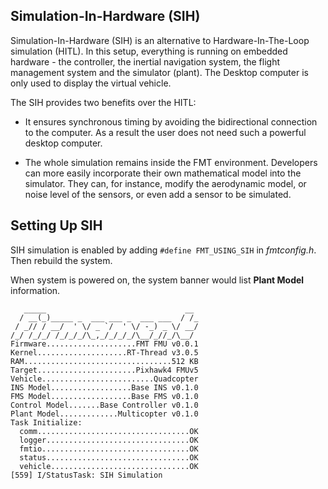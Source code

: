 
## Simulation-In-Hardware (SIH)

Simulation-In-Hardware (SIH) is an alternative to Hardware-In-The-Loop simulation (HITL). In this setup, everything is running on embedded hardware - the controller, the inertial navigation system, the flight management system and the simulator (plant). The Desktop computer is only used to display the virtual vehicle.

The SIH provides two benefits over the HITL:

- It ensures synchronous timing by avoiding the bidirectional connection to the computer. As a result the user does not need such a powerful desktop computer.

- The whole simulation remains inside the FMT environment. Developers can more easily incorporate their own mathematical model into the simulator. They can, for instance, modify the aerodynamic model, or noise level of the sensors, or even add a sensor to be simulated.

## Setting Up SIH

SIH simulation is enabled by adding `#define FMT_USING_SIH` in *fmtconfig.h*. Then rebuild the system.

When system is powered on, the system banner would list **Plant Model** information.

```
   _____                               __ 
  / __(_)_____ _  ___ ___ _  ___ ___  / /_
 / _// / __/  ' \/ _ `/  ' \/ -_) _ \/ __/
/_/ /_/_/ /_/_/_/\_,_/_/_/_/\__/_//_/\__/ 
Firmware....................FMT FMU v0.0.1
Kernel....................RT-Thread v3.0.5
RAM.................................512 KB
Target......................Pixhawk4 FMUv5
Vehicle.........................Quadcopter
INS Model..................Base INS v0.1.0
FMS Model..................Base FMS v0.1.0
Control Model.......Base Controller v0.1.0
Plant Model.............Multicopter v0.1.0
Task Initialize:
  comm..................................OK
  logger................................OK
  fmtio.................................OK
  status................................OK
  vehicle...............................OK
[559] I/StatusTask: SIH Simulation
```